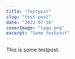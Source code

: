 ```yaml
---
title: "Testpost"
slug: "test-post"
date: "2022-07-16"
coverImage: "logo.png"
excerpt: "Some testpost"
---
```


This is some testpost.
